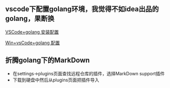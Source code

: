 

## vscode下配置golang环境，我觉得不如idea出品的golang，果断换
[VSCode+golang 安装配置](https://blog.csdn.net/u013295518/article/details/78766086)

[Win+vsCode+golang 配置](https://www.jianshu.com/p/b8810bbbd068)

## 折腾golang下的MarkDown
* 在settings->plugins页面查找远程仓库的插件，选择MarkDown support插件
* 下载到硬盘中然后从plugins页面把插件导入
